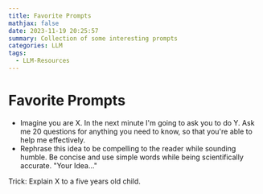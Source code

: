 ```yaml
---
title: Favorite Prompts
mathjax: false
date: 2023-11-19 20:25:57
summary: Collection of some interesting prompts
categories: LLM
tags:
  - LLM-Resources
---
```


# Favorite Prompts

- Imagine you are X. In the next minute I'm going to ask you to do Y. Ask me 20 questions for anything you need to know, so that you're able to help me effectively.
- Rephrase this idea to be compelling to the reader while sounding humble. Be concise and use simple words while being scientifically accurate. "Your Idea..."

Trick: Explain X to a five years old child. 